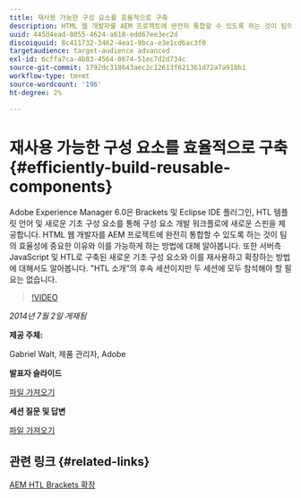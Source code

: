 ```yaml
---
title: 재사용 가능한 구성 요소를 효율적으로 구축
description: HTML 웹 개발자를 AEM 프로젝트에 완전히 통합할 수 있도록 하는 것이 팀의 효율성에 중요한 이유와 이를 가능하게 하는 방법에 대해 알아봅니다. 또한 서버측 JavaScript 및 HTL로 구축된 새로운 기초 구성 요소와 이를 재사용하고 확장하는 방법에 대해서도 알아봅니다.
uuid: 445d4ead-8055-4624-a618-edd67ee3ec2d
discoiquuid: 8c411732-3462-4ea1-9bca-e3e1cd6ac3f0
targetaudience: target-audience advanced
exl-id: 6cffa7ca-4b83-4564-8674-51ec7d2d734c
source-git-commit: 1792dc318643aec2c12613f621361d72a7a918b1
workflow-type: tm+mt
source-wordcount: '196'
ht-degree: 2%

---
```


# 재사용 가능한 구성 요소를 효율적으로 구축{#efficiently-build-reusable-components}

Adobe Experience Manager 6.0은 Brackets 및 Eclipse IDE 플러그인, HTL 템플릿 언어 및 새로운 기초 구성 요소를 통해 구성 요소 개발 워크플로에 새로운 스핀을 제공합니다. HTML 웹 개발자를 AEM 프로젝트에 완전히 통합할 수 있도록 하는 것이 팀의 효율성에 중요한 이유와 이를 가능하게 하는 방법에 대해 알아봅니다. 또한 서버측 JavaScript 및 HTL로 구축된 새로운 기초 구성 요소와 이를 재사용하고 확장하는 방법에 대해서도 알아봅니다. &quot;HTL 소개&quot;의 후속 세션이지만 두 세션에 모두 참석해야 할 필요는 없습니다.

>[!VIDEO](https://video.tv.adobe.com/v/19503/?quality=9)

*2014년 7월 2일 게재됨*

**제공 주체:**

Gabriel Walt, 제품 관리자, Adobe

**발표자 슬라이드**

[파일 가져오기](assets/efficiently-build-reusable-components.pdf)

**세션 질문 및 답변**

[파일 가져오기](assets/efficiently-build-reusable-components-q-a.pdf)

## 관련 링크 {#related-links}

[AEM HTL Brackets 확장](https://github.com/Adobe-Marketing-Cloud/aem-brackets-extension#AEM6#BeautifulMarkup)

<!--
[Get back to the Overview](https://helpx.adobe.com/experience-manager/kt/eseminars/gems/aem-index.html)
-->
